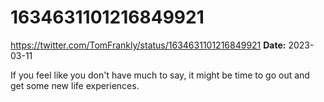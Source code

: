 # 1634631101216849921
https://twitter.com/TomFrankly/status/1634631101216849921
**Date:** 2023-03-11

If you feel like you don't have much to say, it might be time to go out and get some new life experiences.
